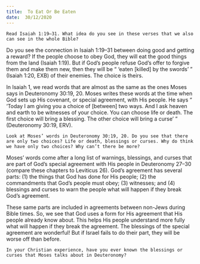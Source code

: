 ```yaml
---
title:  To Eat Or Be Eaten 
date:  30/12/2020
---
```


`Read Isaiah 1:19–31. What idea do you see in these verses that we also can see in the whole Bible?`

Do you see the connection in Isaiah 1:19–31 between doing good and getting a reward? If the people choose to obey God, they will eat the good things from the land (Isaiah 1:19). But if God’s people refuse God’s offer to forgive them and make them new, then they will be “ ‘eaten [killed] by the swords’ ” (Isaiah 1:20, EXB) of their enemies. The choice is theirs.

In Isaiah 1, we read words that are almost as the same as the ones Moses says in Deuteronomy 30:19, 20. Moses writes these words at the time when God sets up His covenant, or special agreement, with His people. He says “ ‘Today I am giving you a choice of [between] two ways. And I ask heaven and earth to be witnesses of your choice. You can choose life or death. The first choice will bring a blessing. The other choice will bring a curse’ ” (Deuteronomy 30:19, ERV).

`Look at Moses’ words in Deuteronomy 30:19, 20. Do you see that there are only two choices? Life or death, blessings or curses. Why do think we have only two choices? Why can’t there be more?`

Moses’ words come after a long list of warnings, blessings, and curses that are part of God’s special agreement with His people in Deuteronomy 27–30 (compare these chapters to Leviticus 26). God’s agreement has several parts: (1) the things that God has done for His people; (2) the commandments that God’s people must obey; (3) witnesses; and (4) blessings and curses to warn the people what will happen if they break God’s agreement.

These same parts are included in agreements between non-Jews during Bible times. So, we see that God uses a form for His agreement that His people already know about. This helps His people understand more fully what will happen if they break the agreement. The blessings of the special agreement are wonderful! But if Israel fails to do their part, they will be worse off than before.

`In your Christian experience, have you ever known the blessings or curses that Moses talks about in Deuteronomy?`